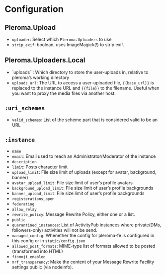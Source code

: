 # Configuration

## Pleroma.Upload
* `uploader`: Select which `Pleroma.Uploaders` to use
* `strip_exif`: boolean, uses ImageMagick(!) to strip exif.

## Pleroma.Uploaders.Local
* `uploads``: Which directory to store the user-uploads in, relative to pleroma’s working directory
* `uploads_url`: The URL to access a user-uploaded file, ``{{base_url}}`` is replaced to the instance URL and ``{{file}}`` to the filename. Useful when you want to proxy the media files via another host.

## ``:uri_schemes``
* `valid_schemes`: List of the scheme part that is considered valid to be an URL

## ``:instance``
* ``name``
* ``email``: Email used to reach an Administrator/Moderator of the instance
* ``description``
* ``limit``: Posts character limit
* ``upload_limit``: File size limit of uploads (except for avatar, background, banner)
* ``avatar_upload_limit``: File size limit of user’s profile avatars
* ``background_upload_limit``: File size limit of user’s profile backgrounds
* ``banner_upload_limit``: File size limit of user’s profile backgrounds
* ``registerations_open``
* ``federating``
* ``allow_relay``
* ``rewrite_policy``: Message Rewrite Policy, either one or a list.
* ``public``
* ``quarantined_instances``: List of ActivityPub instances where private(DMs, followers-only) activities will not be send.
* ``managed_config``: Whenether the config for pleroma-fe is configured in this config or in ``static/config.json``
* ``allowed_post_formats``: MIME-type list of formats allowed to be posted (transformed into HTML)
* ``finmoji_enabled``
* ``mrf_transparency``: Make the content of your Message Rewrite Facility settings public (via nodeinfo).
